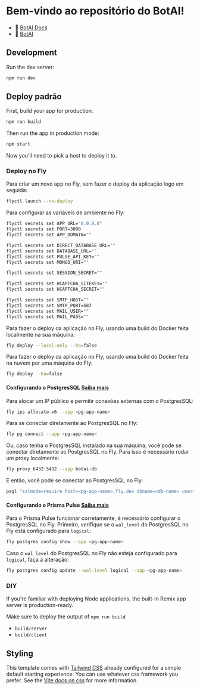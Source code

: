 # Bem-vindo ao repositório do BotAI!

- 📖 [BotAI Docs](https://botai.tecwolf.com.br/docs)
- 📖 [BotAI](https://botai.tecwolf.com.br)

## Development

Run the dev server:

```sh
npm run dev
```

## Deploy padrão

First, build your app for production:

```sh
npm run build
```

Then run the app in production mode:

```sh
npm start
```

Now you'll need to pick a host to deploy it to.

### Deploy no Fly

Para criar um novo app no Fly, sem fazer o deploy da aplicação logo em seguida:

```sh
flyctl launch --no-deploy
```

Para configurar as variáveis de ambiente no Fly:

```sh
flyctl secrets set APP_URL="0.0.0.0"
flyctl secrets set PORT=3000
flyctl secrets set APP_DOMAIN=""

flyctl secrets set DIRECT_DATABASE_URL=""
flyctl secrets set DATABASE_URL=""
flyctl secrets set PULSE_API_KEY=""
flyctl secrets set MONGO_URI=""

flyctl secrets set SESSION_SECRET=""

flyctl secrets set HCAPTCHA_SITEKEY=""
flyctl secrets set HCAPTCHA_SECRET=""

flyctl secrets set SMTP_HOST=""
flyctl secrets set SMTP_PORT=587
flyctl secrets set MAIL_USER=""
flyctl secrets set MAIL_PASS=""
```

Para fazer o deploy da aplicação no Fly, usando uma build do Docker feita localmente na sua máquina:

```sh
fly deploy --local-only --ha=false
```

Para fazer o deploy da aplicação no Fly, usando uma build do Docker feita na nuvem por uma máquina do Fly:

```sh
fly deploy --ha=false
```

#### Configurando o PostgresSQL [Saiba mais](https://fly.io/docs/postgres/connecting/connecting-external/)

Para alocar um IP público e permitir conexões externas com o PostgresSQL:

```sh
fly ips allocate-v6 --app <pg-app-name>
```

Para se conectar diretamente ao PostgresSQL no Fly:

```sh
fly pg connect --app <pg-app-name>
```

Ou, caso tenha o PostgresSQL instalado na sua máquina, você pode se conectar diretamente ao PostgresSQL no Fly.
Para isso é necessário rodar um proxy localmente:

```sh
fly proxy 6432:5432 --app botai-db
```

E então, você pode se conectar ao PostgresSQL no Fly:

```sh
psql "sslmode=require host=<pg-app-name>.fly.dev dbname=<db-name> user=<username> password=<password>"
```

#### Configurando o Prisma Pulse [Saiba mais](https://www.prisma.io/docs/pulse/database-setup/general-database-instructions)

Para o Prisma Pulse funcionar corretamente, é necessário configurar o PostgresSQL no Fly.
Primeiro, verifique se o `wal_level` do PostgresSQL no Fly está configurado para `logical`:

```sh
fly postgres config show --app <pg-app-name>
```

Caso o `wal_level` do PostgresSQL no Fly não esteja configurado para `logical`, faça a alteração:

```sh
fly postgres config update --wal-level logical --app <pg-app-name>
```

### DIY

If you're familiar with deploying Node applications, the built-in Remix app server is production-ready.

Make sure to deploy the output of `npm run build`

- `build/server`
- `build/client`

## Styling

This template comes with [Tailwind CSS](https://tailwindcss.com/) already configured for a simple default starting
experience. You can use whatever css framework you prefer. See
the [Vite docs on css](https://vitejs.dev/guide/features.html#css) for more information.
